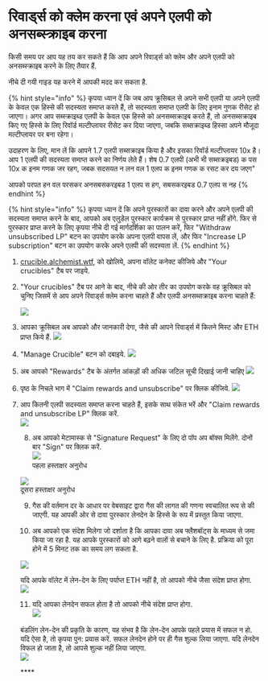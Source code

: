 # रिवार्ड्स को क्लेम करना एवं अपने एलपी को अनसब्स्क्राइब करना

किसी समय पर आप यह तय कर सकते हैं कि आप अपने रिवार्ड्स को क्लेम और अपने एलपी को अनसब्स्क्राइब करने के लिए तैयार हैं.

नीचे दी गयी गाइड यह करने में आपकी मदद कर सकता है.

{% hint style="info" %}
कृपया ध्यान दें कि जब आप क्रूसिबल से अपने सभी एलपी या अपने एलपी के केवल एक हिस्से की सदस्यता समाप्त करते हैं, तो सदस्यता समाप्त एलपी के लिए इनाम गुणक रीसेट हो जाएगा। अगर आप सब्स्क्राइब्ड एलपी के केवल एक हिस्से को अनसब्सक्राइब करते हैं, तो अनसब्सक्राइब किए गए हिस्से के लिए रिवॉर्ड मल्टीप्लायर रीसेट कर दिया जाएगा, जबकि सब्सक्राइब्ड हिस्सा अपने मौजूदा मल्टीप्लायर पर बना रहेगा।

उदाहरण के लिए, मान लें कि आपने 1.7 एलपी सब्सक्राइब किया है और इसका रिवॉर्ड मल्टीप्लायर 10x है। आप 1 एलपी की सदस्यता समाप्त करने का निर्णय लेते हैं। शेष 0.7 एलपी \(अभी भी सब्सक्रइबड\) क पस 10x क इनम गणक जर रहग, जबक सदसयत न लन वल 1 एलप क इनम गणक क रसट कर दय जएग"

आपको परपत हन वल परसकर अनसबसकरइबड 1 एलप स हग, सबसकरइबड 0.7 एलप स नह
{% endhint %}

{% hint style="info" %}
कृपया ध्यान दें कि अपने पुरस्कारों का दावा करने और अपने एलपी की सदस्यता समाप्त करने के बाद, आपको अब एलुडेल पुरस्कार कार्यक्रम से पुरस्कार प्राप्त नहीं होंगे. फिर से पुरस्कार प्राप्त करने के लिए कृपया नीचे दी गई मार्गदर्शिका का पालन करें, फिर "Withdraw unsubscribed LP" बटन का उपयोग करके अपना एलपी वापस लें, और फिर "Increase LP subscription" बटन का उपयोग करके अपने एलपी की सदस्यता लें.
{% endhint %}

1. [crucible.alchemist.wtf](https://crucible.alchemist.wtf/), को खोलिये, अपना वॉलेट कनेक्ट कीजिये और "Your crucibles" टैब पर जाइये.
2. "Your crucibles" टैब पर आने के बाद, नीचे की ओर तीर का उपयोग करके वह क्रूसिबल को चुनिए जिसमें से आप अपने रिवार्ड्स क्लेम करना चाहते हैं और एलपी अनसब्सक्राइब करना चाहते हैं:

  
   ![](../../.gitbook/assets/screenshot-2021-05-07-at-12.50.58.png) 

3. आपका क्रूसिबल अब आपको और जानकारी देगा, जैसे की आपने रिवार्ड्स में कितने मिस्ट और ETH प्राप्त किये हैं. ![](../../.gitbook/assets/screenshot-2021-05-07-at-12.50.42.png)  
4. "Manage Crucible" बटन को दबाइये.  ![](../../.gitbook/assets/screenshot-2021-05-07-at-12.51.04.png)  
5. अब आपको "Rewards" टैब के अंतर्गत आंकड़ों की अधिक जटिल सूची दिखाई जानी चाहिए  ![](../../.gitbook/assets/screenshot-2021-05-07-at-12.51.22.png)  
6. पृष्ठ के निचले भाग में "Claim rewards and unsubscribe" पर क्लिक कीजिये. ![](../../.gitbook/assets/screenshot-2021-05-07-at-13.05.52.png)  
7. आप कितनी एलपी सदस्यता समाप्त करना चाहते हैं, इसके साथ संकेत भरें और "Claim rewards and unsubscribe LP" क्लिक करें.  
   ![](../../.gitbook/assets/1.png)   


   8. अब आपको मेटामास्क से "Signature Request" के लिए दो पॉप अप बॉक्स मिलेंगे. दोनों बार "Sign" पर क्लिक करें.  
   ![](../../.gitbook/assets/2%20%282%29%20%282%29%20%281%29.png)   
   पहला हस्ताक्षर अनुरोध

  
   ![](../../.gitbook/assets/3%20%281%29%20%285%29%20%281%29%20%284%29.png)  
   दूसरा हस्ताक्षर अनुरोध  


   9. गैस की वर्तमान दर के आधार पर वेबसाइट द्वारा गैस की लागत की गणना स्वचालित रूप से की जाएगी. यह आपकी ओर से दावा पुरस्कार लेनदेन के हिस्से के रूप में प्रस्तुत किया जाएगा.



   10. अब आपको एक संदेश मिलेगा जो दर्शाता है कि आपका दावा अब फ्लैशबॉट्स के माध्यम से जमा किया जा रहा है. यह आपके पुरस्कारों को आगे बढ़ने वालों से बचाने के लिए है. प्रक्रिया को पूरा होने में 5 मिनट तक का समय लग सकता है.

   ![](../../.gitbook/assets/4%20%281%29%20%282%29.png)  
  
   यदि आपके वॉलेट में लेन-देन के लिए पर्याप्त ETH नहीं है, तो आपको नीचे जैसा संदेश प्राप्त होगा.  
   ![](../../.gitbook/assets/edlin%20%281%29.png)  


   11. यदि आपका लेनदेन सफल होता है तो आपको नीचे संदेश प्राप्त होगा.  
   ![](../../.gitbook/assets/6.png)  
  
   बंडलिंग लेन-देन की प्रकृति के कारण, यह संभव है कि लेन-देन आपके पहले प्रयास में सफल न हो. यदि ऐसा है, तो कृपया पुन: प्रयास करें. सफल लेनदेन होने पर ही गैस शुल्क लिया जाएगा. यदि लेनदेन विफल हो जाता है, तो आपसे शुल्क नहीं लिया जाएगा.  
   ![](../../.gitbook/assets/7%20%281%29.png)





   \*\*\*\*

